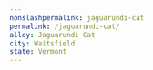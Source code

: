 ```yaml
---
﻿nonslashpermalink: jaguarundi-cat
permalink: /jaguarundi-cat/
alley: Jaguarundi Cat
city: Waitsfield
state: Vermont
---
```

